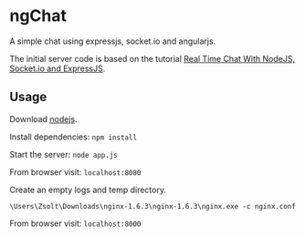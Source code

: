 ngChat
======
A simple chat using expressjs, socket.io and angularjs.

The initial server code is based on the tutorial
[Real Time Chat With NodeJS, Socket.io and ExpressJS](http://code.tutsplus.com/tutorials/real-time-chat-with-nodejs-socketio-and-expressjs--net-31708).

## Usage ##

Download [nodejs](http://nodejs.org/).

Install dependencies: `npm install`

Start the server: `node app.js`

From browser visit: `localhost:8080`


Create an empty logs and temp directory.

`\Users\Zsolt\Downloads\nginx-1.6.3\nginx-1.6.3\nginx.exe -c nginx.conf`

From browser visit: `localhost:8000`

